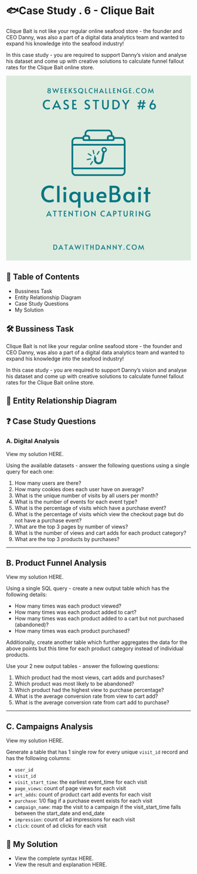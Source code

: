 
# 🐟Case Study . 6 - Clique Bait
Clique Bait is not like your regular online seafood store - the founder and CEO Danny, was also a part of a digital data analytics team and wanted to expand his knowledge into the seafood industry!

In this case study - you are required to support Danny’s vision and analyse his dataset and come up with creative solutions to calculate funnel fallout rates for the Clique Bait online store.

![pid](https://github.com/HarshaliSonawane-128/SQL-Projects/blob/main/Case%20Study%20.6%20-%20Clique%20Bait/6.png)
## 📕 Table of Contents
-  Bussiness Task
- Entity Relationship Diagram
- Case Study Questions
- My Solution
## 🛠️ Bussiness Task
Clique Bait is not like your regular online seafood store - the founder and CEO Danny, was also a part of a digital data analytics team and wanted to expand his knowledge into the seafood industry!

In this case study - you are required to support Danny’s vision and analyse his dataset and come up with creative solutions to calculate funnel fallout rates for the Clique Bait online store.

## 🔐 Entity Relationship Diagram


## ❓ Case Study Questions

### A. Digital Analysis
View my solution HERE.

Using the available datasets - answer the following questions using a single query for each one:

1. How many users are there?
2. How many cookies does each user have on average?
3. What is the unique number of visits by all users per month?
4. What is the number of events for each event type?
5. What is the percentage of visits which have a purchase event?
6. What is the percentage of visits which view the checkout page but do not have a purchase event?
7. What are the top 3 pages by number of views?
8. What is the number of views and cart adds for each product category?
9. What are the top 3 products by purchases?

---

## B. Product Funnel Analysis
View my solution HERE.

Using a single SQL query - create a new output table which has the following details:

-  How many times was each product viewed?
-  How many times was each product added to cart?
-  How many times was each product added to a cart but not purchased (abandoned)?
-  How many times was each product purchased?

Additionally, create another table which further aggregates the data for the above points but this time for each product category instead of individual products.

Use your 2 new output tables - answer the following questions:

1. Which product had the most views, cart adds and purchases?
2. Which product was most likely to be abandoned?
3. Which product had the highest view to purchase percentage?
3. What is the average conversion rate from view to cart add?
4. What is the average conversion rate from cart add to purchase?
--- 
## C. Campaigns Analysis
View my solution HERE.

Generate a table that has 1 single row for every unique `visit_id` record and has the following columns:

- `user_id`
- `visit_id`
- `visit_start_time`: the earliest event_time for each visit
- `page_views`: count of page views for each visit
- `art_adds`: count of product cart add events for each visit
- `purchase`: 1/0 flag if a purchase event exists for each visit
- `campaign_name`: map the visit to a campaign if the visit_start_time falls between the start_date and end_date
- `impression`: count of ad impressions for each visit
- `click`: count of ad clicks for each visit

## 🚀 My Solution
- View the complete syntax HERE.
- View the result and explanation HERE.
